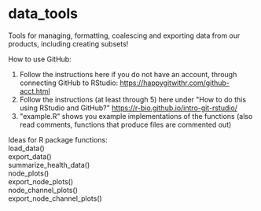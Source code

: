 # data_tools
Tools for managing, formatting, coalescing and exporting data from our products, including creating subsets!

How to use GitHub:

1. Follow the instructions here if you do not have an account, through connecting GitHub to RStudio: https://happygitwithr.com/github-acct.html  
2. Follow the instructions (at least through 5) here under "How to do this using RStudio and GitHub?" https://r-bio.github.io/intro-git-rstudio/
3. "example.R" shows you example implementations of the functions (also read comments, functions that produce files are commented out)

Ideas for R package functions:  
load_data()  
export_data()  
summarize_health_data()  
node_plots()  
export_node_plots()  
node_channel_plots()  
export_node_channel_plots()
